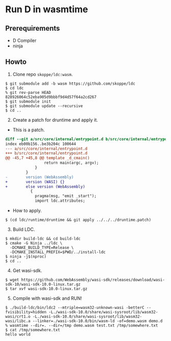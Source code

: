 # Run D in wasmtime

## Prerequirements

- D Compiler
- ninja

## Howto

1. Clone repo `skoppe/ldc:wasm`.

```console
$ git submodule add -b wasm https://github.com/skoppe/ldc
$ cd ldc
% git rev-parse HEAD
828926064c52eba905d9bbbf9d4d57f64a2cd267
$ git submodule init
$ git submodule update --recursive
$ cd ..
```

2. Create a patch for druntime and apply it.

- This is a patch.

```diff
diff --git a/src/core/internal/entrypoint.d b/src/core/internal/entrypoint.d
index eb00b156..be3b204c 100644
--- a/src/core/internal/entrypoint.d
+++ b/src/core/internal/entrypoint.d
@@ -45,7 +45,8 @@ template _d_cmain()
                 return main(argc, argv);
             }
         }
-        version (WebAssembly)
+        version (WASI) {}
+        else version (WebAssembly)
           {
             pragma(msg, "emit _start");
             import ldc.attributes;
```

- How to apply.

```console
$ (cd ldc/runtime/druntime && git apply ../../../druntime.patch)
```

3. Build LDC.

```console
$ mkdir build-ldc && cd build-ldc
$ cmake -G Ninja ../ldc \
  -DCMAKE_BUILD_TYPE=Release \
  -DCMAKE_INSTALL_PREFIX=$PWD/../install-ldc
$ ninja -j$(nproc)
$ cd ..
```

4. Get wasi-sdk.

```console
$ wget https://github.com/WebAssembly/wasi-sdk/releases/download/wasi-sdk-10/wasi-sdk-10.0-linux.tar.gz
$ tar xvf wasi-sdk-10.0-linux.tar.gz
```

5. Compile with wasi-sdk and RUN!

```console
$ ./build-ldc/bin/ldc2 --mtriple=wasm32-unknown-wasi -betterC --fvisibility=hidden -L./wasi-sdk-10.0/share/wasi-sysroot/lib/wasm32-wasi/crt1.o -L./wasi-sdk-10.0/share/wasi-sysroot/lib/wasm32-wasi/libc.a --linker=./wasi-sdk-10.0/bin/wasm-ld -of=demo.wasm demo.d
% wasmtime --dir=. --dir=/tmp demo.wasm test.txt /tmp/somewhere.txt
$ cat /tmp/somewhere.txt
hello world
```

